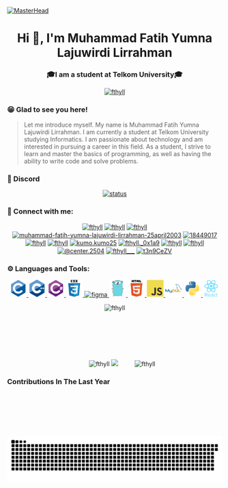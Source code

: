 <!--
**fthyll/.github** is a ✨ _special_ ✨ repository because its `README.md` (this file) appears on your GitHub profile
-->


<!-- <img src=""> this is another way you can add in images and allows you to scale them -->

[![MasterHead](asset/welcome.gif)](https://fthyll-dev.tech)

<h1 align="center">Hi 👋,  I'm Muhammad Fatih Yumna Lajuwirdi Lirrahman</h1>

<h3 align="center">🎓I am a student at Telkom University🎓</h3>

<p align="center"> <a href="https://github-profile-trophy.vercel.app/?username=fthyll&row=1&column=6"><img src="https://github-profile-trophy.vercel.app/?username=fthyll&row=1&column=6" alt="fthyll" /></a> </p>

<h3 align="left"> 😁 Glad to see you here! </h3>

> Let me introduce myself. My name is Muhammad Fatih Yumna Lajuwirdi Lirrahman. I am currently a student at Telkom University studying Informatics. I am passionate about technology and am interested in pursuing a career in this field. As a student, I strive to learn and master the basics of programming, as well as having the ability to write code and solve problems.
  

### 🤖 Discord
<p align="center">
<a href="https://discord.com/users/789065787276132392">
<img src="https://lanyard-profile-readme.vercel.app/api/789065787276132392?idleMessage=%22May%20The%20Code%20Be%20With%20you%22&borderRadius=25px" alt="status" className={styles['status']} />
</a>

<h3 align="left">🔗 Connect with me:</h3>
<p align="center">
<a href="https://codepen.io/fthyll" target="blank"><img align="center" src="https://raw.githubusercontent.com/rahuldkjain/github-profile-readme-generator/master/src/images/icons/Social/codepen.svg" alt="fthyll" height="30" width="40" /></a>
<a href="https://dev.to/fthyll" target="blank"><img align="center" src="https://raw.githubusercontent.com/rahuldkjain/github-profile-readme-generator/master/src/images/icons/Social/devto.svg" alt="fthyll" height="30" width="40" /></a>
<a href="https://twitter.com/fthyll" target="blank"><img align="center" src="https://raw.githubusercontent.com/rahuldkjain/github-profile-readme-generator/master/src/images/icons/Social/twitter.svg" alt="fthyll" height="30" width="40" /></a>
<a href="https://linkedin.com/in/muhammad-fatih-yumna-lajuwirdi-lirrahman-25april2003" target="blank"><img align="center" src="https://raw.githubusercontent.com/rahuldkjain/github-profile-readme-generator/master/src/images/icons/Social/linked-in-alt.svg" alt="muhammad-fatih-yumna-lajuwirdi-lirrahman-25april2003" height="30" width="40" /></a>
<a href="https://stackoverflow.com/users/18449017" target="blank"><img align="center" src="https://raw.githubusercontent.com/rahuldkjain/github-profile-readme-generator/master/src/images/icons/Social/stack-overflow.svg" alt="18449017" height="30" width="40" /></a>
<a href="https://codesandbox.com/fthyll" target="blank"><img align="center" src="https://raw.githubusercontent.com/rahuldkjain/github-profile-readme-generator/master/src/images/icons/Social/codesandbox.svg" alt="fthyll" height="30" width="40" /></a>
<a href="https://kaggle.com/fthyll" target="blank"><img align="center" src="https://raw.githubusercontent.com/rahuldkjain/github-profile-readme-generator/master/src/images/icons/Social/kaggle.svg" alt="fthyll" height="30" width="40" /></a>
<a href="https://fb.com/kumo.kumo25" target="blank"><img align="center" src="https://raw.githubusercontent.com/rahuldkjain/github-profile-readme-generator/master/src/images/icons/Social/facebook.svg" alt="kumo.kumo25" height="30" width="40" /></a>
<a href="https://instagram.com/mfthyll" target="blank"><img align="center" src="https://raw.githubusercontent.com/rahuldkjain/github-profile-readme-generator/master/src/images/icons/Social/instagram.svg" alt="fthyll._0x1a9" height="30" width="40" /></a>
<a href="https://dribbble.com/fthyll" target="blank"><img align="center" src="https://raw.githubusercontent.com/rahuldkjain/github-profile-readme-generator/master/src/images/icons/Social/dribbble.svg" alt="fthyll" height="30" width="40" /></a>
<a href="https://www.behance.net/fthyll" target="blank"><img align="center" src="https://raw.githubusercontent.com/rahuldkjain/github-profile-readme-generator/master/src/images/icons/Social/behance.svg" alt="fthyll" height="30" width="40" /></a>
<a href="https://www.youtube.com/c/@center.2504" target="blank"><img align="center" src="https://raw.githubusercontent.com/rahuldkjain/github-profile-readme-generator/master/src/images/icons/Social/youtube.svg" alt="@center.2504" height="30" width="40" /></a>
<a href="https://www.hackerrank.com/fthyll___" target="blank"><img align="center" src="https://raw.githubusercontent.com/rahuldkjain/github-profile-readme-generator/master/src/images/icons/Social/hackerrank.svg" alt="fthyll___" height="30" width="40" /></a>
<a href="https://discord.gg/t3n9CeZV" target="blank"><img align="center" src="https://raw.githubusercontent.com/rahuldkjain/github-profile-readme-generator/master/src/images/icons/Social/discord.svg" alt="t3n9CeZV" height="30" width="40" /></a>
</p>

<h3 align="left"> ⚙️ Languages and Tools:</h3>
<p align="center"> <a href="https://www.cprogramming.com/" target="_blank" rel="noreferrer"> <img src="https://raw.githubusercontent.com/devicons/devicon/master/icons/c/c-original.svg" alt="c" width="40" height="40"/> </a> <a href="https://www.w3schools.com/cpp/" target="_blank" rel="noreferrer"> <img src="https://raw.githubusercontent.com/devicons/devicon/master/icons/cplusplus/cplusplus-original.svg" alt="cplusplus" width="40" height="40"/> </a> <a href="https://www.w3schools.com/cs/" target="_blank" rel="noreferrer"> <img src="https://raw.githubusercontent.com/devicons/devicon/master/icons/csharp/csharp-original.svg" alt="csharp" width="40" height="40"/> </a> <a href="https://www.w3schools.com/css/" target="_blank" rel="noreferrer"> <img src="https://raw.githubusercontent.com/devicons/devicon/master/icons/css3/css3-original-wordmark.svg" alt="css3" width="40" height="40"/> </a> <a href="https://www.figma.com/" target="_blank" rel="noreferrer"> <img src="https://www.vectorlogo.zone/logos/figma/figma-icon.svg" alt="figma" width="40" height="40"/> </a> <a href="https://golang.org" target="_blank" rel="noreferrer"> <img src="https://raw.githubusercontent.com/devicons/devicon/master/icons/go/go-original.svg" alt="go" width="40" height="40"/> </a> <a href="https://www.w3.org/html/" target="_blank" rel="noreferrer"> <img src="https://raw.githubusercontent.com/devicons/devicon/master/icons/html5/html5-original-wordmark.svg" alt="html5" width="40" height="40"/> </a> <a href="https://developer.mozilla.org/en-US/docs/Web/JavaScript" target="_blank" rel="noreferrer"> <img src="https://raw.githubusercontent.com/devicons/devicon/master/icons/javascript/javascript-original.svg" alt="javascript" width="40" height="40"/> </a> <a href="https://www.mysql.com/" target="_blank" rel="noreferrer"> <img src="https://raw.githubusercontent.com/devicons/devicon/master/icons/mysql/mysql-original-wordmark.svg" alt="mysql" width="40" height="40"/> </a> <a href="https://www.python.org" target="_blank" rel="noreferrer"> <img src="https://raw.githubusercontent.com/devicons/devicon/master/icons/python/python-original.svg" alt="python" width="40" height="40"/> </a> <a href="https://reactjs.org/" target="_blank" rel="noreferrer"> <img src="https://raw.githubusercontent.com/devicons/devicon/master/icons/react/react-original-wordmark.svg" alt="react" width="40" height="40"/> </a> </p>

<p align="center"> <img src="https://komarev.com/ghpvc/?username=fthyll&label=Profile%20views&color=0e75b6&style=flat" alt="fthyll" /> </p>

<div align="center">

<img style="margin-left:35px" height="150px" src="https://github-readme-stats.vercel.app/api/top-langs/?username=fthyll&hide=html&layout=compact&theme=transparent" alt="fthyll" />
  
  <img style="margin-right:35px" height="150px" src="https://github-readme-stats.vercel.app/api?username=fthyll&show_icons=true&theme=transparent" />
  <img  style="margin-top:100px" src="https://github-readme-streak-stats.herokuapp.com?user=fthyll&theme=transparent" alt="fthyll" />
  
 </div>
 <h3 align="left">Contributions In The Last Year</h3>
 <div align="center">
    <img  style="margin-top:100px" src="asset/github-user-contribution.svg" alt="fthyll" />
 </div>

